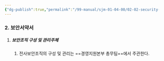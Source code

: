 ```yaml
---
{"dg-publish":true,"permalink":"/99-manual/sjm-01-04-00/02-02-security-pledge/","title":"02 보안서약서","noteIcon":"","created":"","updated":""}
---
```


### 2. 보안서약서

1. ##### 보안조직 구성 및 관리주체
	1. 전사보안조직의 구성 및 관리는 ==경영지원본부 총무팀==에서 주관한다.